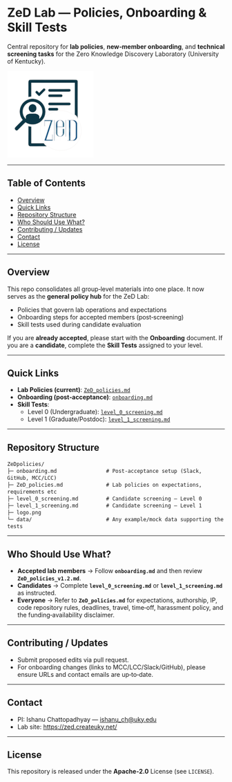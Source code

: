 
# ZeD Lab — Policies, Onboarding & Skill Tests

Central repository for **lab policies**, **new‑member onboarding**, and **technical screening tasks** for the Zero Knowledge Discovery Laboratory (University of Kentucky).

<img src="data/logo.png" alt="ZeD Lab Logo" width="200"/>

---

## Table of Contents
- [Overview](#overview)
- [Quick Links](#quick-links)
- [Repository Structure](#repository-structure)
- [Who Should Use What?](#who-should-use-what)
- [Contributing / Updates](#contributing--updates)
- [Contact](#contact)
- [License](#license)

---

## Overview
This repo consolidates all group‑level materials into one place. It now serves as the **general policy hub** for the ZeD Lab:

- Policies that govern lab operations and expectations
- Onboarding steps for accepted members (post‑screening)
- Skill tests used during candidate evaluation

If you are **already accepted**, please start with the **Onboarding** document. If you are a **candidate**, complete the **Skill Tests** assigned to your level.

---

## Quick Links
- **Lab Policies (current)**: [`ZeD_policies.md`](ZeD_policies.md) 
- **Onboarding (post‑acceptance)**: [`onboarding.md`](onboarding.md)
- **Skill Tests**:
  - Level 0 (Undergraduate): [`level_0_screening.md`](level_0_screening.md)
  - Level 1 (Graduate/Postdoc): [`level_1_screening.md`](level_1_screening.md)

---

## Repository Structure
```text
ZeDpolicies/
├─ onboarding.md                # Post‑acceptance setup (Slack, GitHub, MCC/LCC)
├─ ZeD_policies.md              # Lab policies on expectations, requirements etc
├─ level_0_screening.md         # Candidate screening — Level 0
├─ level_1_screening.md         # Candidate screening — Level 1
├─ logo.png                     
└─ data/                        # Any example/mock data supporting the tests
```

---

## Who Should Use What?
- **Accepted lab members** → Follow **`onboarding.md`** and then review **`ZeD_policies_v1.2.md`**.
- **Candidates** → Complete **`level_0_screening.md`** or **`level_1_screening.md`** as instructed.
- **Everyone** → Refer to **`ZeD_policies.md`** for expectations, authorship, IP, code repository rules, deadlines, travel, time‑off, harassment policy, and the funding‑availability disclaimer.

---

## Contributing / Updates
- Submit proposed edits via pull request.
- For onboarding changes (links to MCC/LCC/Slack/GitHub), please ensure URLs and contact emails are up‑to‑date.

---

## Contact
- PI: Ishanu Chattopadhyay — <ishanu_ch@uky.edu>
- Lab site: https://zed.createuky.net/

---

## License
This repository is released under the **Apache-2.0** License (see `LICENSE`).
